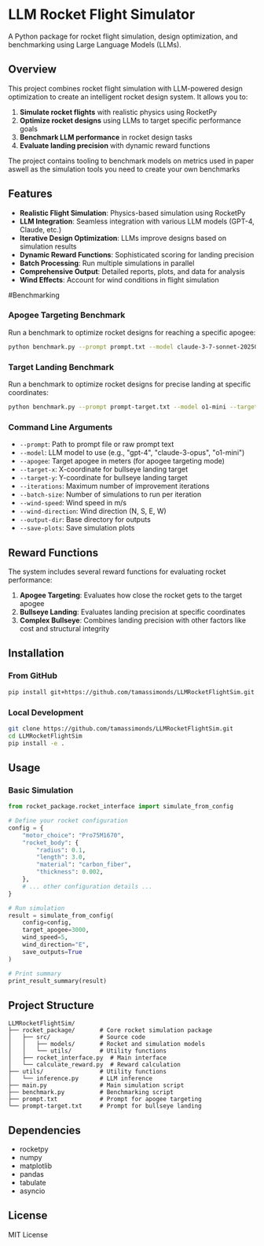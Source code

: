 # LLM Rocket Flight Simulator

A Python package for rocket flight simulation, design optimization, and benchmarking using Large Language Models (LLMs).

## Overview

This project combines rocket flight simulation with LLM-powered design optimization to create an intelligent rocket design system. It allows you to:

1. **Simulate rocket flights** with realistic physics using RocketPy
2. **Optimize rocket designs** using LLMs to target specific performance goals
3. **Benchmark LLM performance** in rocket design tasks
4. **Evaluate landing precision** with dynamic reward functions

The project contains tooling to benchmark models on metrics used in paper aswell as the simulation tools you need to create your own benchmarks

## Features

- **Realistic Flight Simulation**: Physics-based simulation using RocketPy
- **LLM Integration**: Seamless integration with various LLM models (GPT-4, Claude, etc.)
- **Iterative Design Optimization**: LLMs improve designs based on simulation results
- **Dynamic Reward Functions**: Sophisticated scoring for landing precision
- **Batch Processing**: Run multiple simulations in parallel
- **Comprehensive Output**: Detailed reports, plots, and data for analysis
- **Wind Effects**: Account for wind conditions in flight simulation


#Benchmarking

### Apogee Targeting Benchmark

Run a benchmark to optimize rocket designs for reaching a specific apogee:

```bash
python benchmark.py --prompt prompt.txt --model claude-3-7-sonnet-20250219 --apogee 3048 --iterations 5 --wind-speed 5 --wind-direction E --output-dir benchmarks
```

### Target Landing Benchmark

Run a benchmark to optimize rocket designs for precise landing at specific coordinates:

```bash
python benchmark.py --prompt prompt-target.txt --model o1-mini --target-x 4000 --target-y 4000 --iterations 1 --batch-size 5 --wind-speed 5 --wind-direction E --output-dir target-benchmarks
```

### Command Line Arguments

- `--prompt`: Path to prompt file or raw prompt text
- `--model`: LLM model to use (e.g., "gpt-4", "claude-3-opus", "o1-mini")
- `--apogee`: Target apogee in meters (for apogee targeting mode)
- `--target-x`: X-coordinate for bullseye landing target
- `--target-y`: Y-coordinate for bullseye landing target
- `--iterations`: Maximum number of improvement iterations
- `--batch-size`: Number of simulations to run per iteration
- `--wind-speed`: Wind speed in m/s
- `--wind-direction`: Wind direction (N, S, E, W)
- `--output-dir`: Base directory for outputs
- `--save-plots`: Save simulation plots

## Reward Functions

The system includes several reward functions for evaluating rocket performance:

1. **Apogee Targeting**: Evaluates how close the rocket gets to the target apogee
2. **Bullseye Landing**: Evaluates landing precision at specific coordinates
3. **Complex Bullseye**: Combines landing precision with other factors like cost and structural integrity


## Installation

### From GitHub

```bash
pip install git+https://github.com/tamassimonds/LLMRocketFlightSim.git
```

### Local Development

```bash
git clone https://github.com/tamassimonds/LLMRocketFlightSim.git
cd LLMRocketFlightSim
pip install -e .
```

## Usage

### Basic Simulation

```python
from rocket_package.rocket_interface import simulate_from_config

# Define your rocket configuration
config = {
    "motor_choice": "Pro75M1670",
    "rocket_body": {
        "radius": 0.1,
        "length": 3.0,
        "material": "carbon_fiber",
        "thickness": 0.002,
    },
    # ... other configuration details ...
}

# Run simulation
result = simulate_from_config(
    config=config,
    target_apogee=3000,
    wind_speed=5,
    wind_direction="E",
    save_outputs=True
)

# Print summary
print_result_summary(result)
```

## Project Structure

```
LLMRocketFlightSim/
├── rocket_package/       # Core rocket simulation package
│   ├── src/              # Source code
│   │   ├── models/       # Rocket and simulation models
│   │   └── utils/        # Utility functions
│   ├── rocket_interface.py  # Main interface
│   └── calculate_reward.py  # Reward calculation
├── utils/                # Utility functions
│   └── inference.py      # LLM inference
├── main.py               # Main simulation script
├── benchmark.py          # Benchmarking script
├── prompt.txt            # Prompt for apogee targeting
└── prompt-target.txt     # Prompt for bullseye landing
```

## Dependencies

- rocketpy
- numpy
- matplotlib
- pandas
- tabulate
- asyncio

## License

MIT License